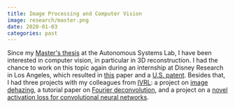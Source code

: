 ```yaml
---
title: Image Processing and Computer Vision
image: research/master.png
date: 2020-01-03
categories: past
---
```


Since my [Master's thesis](/assets/pdfs/FINALMasterThesisFD.pdf) at the Autonomous Systems Lab, I have been interested in computer vision, in particular in 3D reconstruction. I had the chance to work on this topic again during an internship at Disney Research in Los Angeles, which resulted in [this](/publications/ICIP2019.html) paper and a [U.S. patent](/publications/Mitchell2018.html). Besides that, I had three projects with my colleagues from [IVRL](https://www.epfl.ch/labs/ivrl/): a project on [image dehazing](/publciations/Duembgen2018.html), a tutorial paper on [Fourier deconvolution](/publications/ElHelou2018.html), and a project on a [novel activation loss for convolutional neural networks](/publications/ElHelou2020.html).
